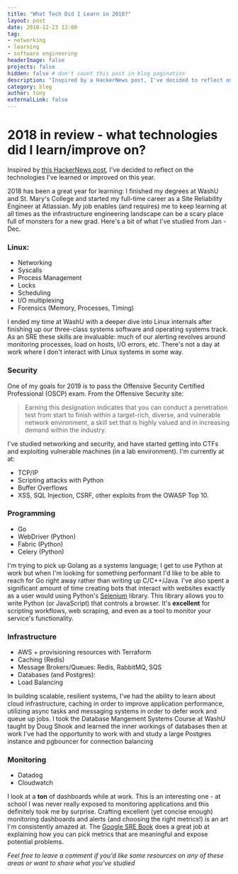 ```yaml
---
title: "What Tech Did I Learn in 2018?"
layout: post
date: 2018-12-23 12:00
tag: 
- networking
- learning
- software engineering 
headerImage: false
projects: false
hidden: false # don't count this post in blog pagination
description: "Inspired by a HackerNews post, I've decided to reflect on the technologies I've learned or improved on this year."
category: blog
author: tony
externalLink: false
---
```


# 2018 in review - what technologies did I learn/improve on? 

Inspired by [this HackerNews post](https://news.ycombinator.com/item?id=18745763), I've decided to reflect on the technologies I've learned or improved on this year. 

2018 has been a great year for learning: I finished my degrees at WashU and St. Mary's College and started my full-time career as a Site Reliability Engineer at Atlassian. My job enables (and requires) me to keep learning at all times as the infrastructure engineering landscape can be a scary place full of monsters for a new grad. Here's a bit of what I've studied from Jan - Dec. 


### Linux: 
- Networking
- Syscalls
- Process Management
- Locks
- Scheduling
- I/O multiplexing
- Forensics (Memory, Processes, Timing)

I ended my time at WashU with a deeper dive into Linux internals after finishing up our three-class systems software and operating systems track. As an SRE these skills are invaluable: much of our alerting revolves around monitoring processes, load on hosts, I/O errors, etc. There's not a day at work where I don't interact with Linux systems in some way. 

### Security

One of my goals for 2019 is to pass the Offensive Security Certified Professional (OSCP) exam. 
From the Offensive Security site: 
>  Earning this designation indicates that you  can conduct a penetration test from start to finish within a target-rich, diverse, and vulnerable network environment, a skill set that is highly valued and in increasing demand within the industry.

I've studied networking and security, and have started getting into CTFs and exploiting vulnerable machines (in a lab environment). I'm currently at at: 

- TCP/IP
- Scripting attacks with Python
- Buffer Overflows
- XSS, SQL Injection, CSRF, other exploits from the OWASP Top 10. 


### Programming
- Go
- WebDriver (Python)
- Fabric (Python)
- Celery (Python)

I'm trying to pick up Golang as a systems language; I get to use Python at work but when I'm looking for something performant I'd like to be able to reach for Go right away rather than writing up C/C++/Java. 
I've also spent a significant amount of time creating bots that interact with websites exactly as a user would using Python's [Selenium](https://selenium-python.readthedocs.io) library. This library allows you to write Python (or JavaScript) that controls a browser. It's **excellent** for scripting workflows, web scraping, and even as a tool to monitor your service's functionality. 

### Infrastructure
- AWS + provisioning resources with Terraform
- Caching (Redis)
- Message Brokers/Queues:  Redis, RabbitMQ, SQS
- Databases (and Postgres): 
- Load Balancing

In building scalable, resilient systems, I've had the ability to learn about cloud infrastructure, caching in order to improve application performance, utilizing async tasks and messaging systems in order to defer work and queue up jobs. I took the Database Mangement Systems Course at WashU taught by Doug Shook and learned the inner workings of databases then at work I've had the opportunity to work with and study a large Postgres instance and pgbouncer for connection balancing


### Monitoring
- Datadog
- Cloudwatch

I look at a **ton** of dashboards while at work. This is an interesting one - at school I was never really exposed to monitoring applications and this definitely took me by surprise. Crafting excellent (yet concise enough) monitoring dashboards and alerts (and choosing the right metrics!) is an art I'm consistently amazed at. The [Google SRE Book](https://landing.google.com/sre/books/) does a great job at explaining how you can pick metrics that are meaningful and expose potential problems. 


*Feel free to leave a comment if you'd like some resources on any of these areas or want to share what you've studied*